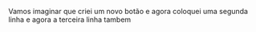 Vamos imaginar que criei um novo botão 
e agora coloquei uma segunda linha
e agora a terceira linha tambem 

